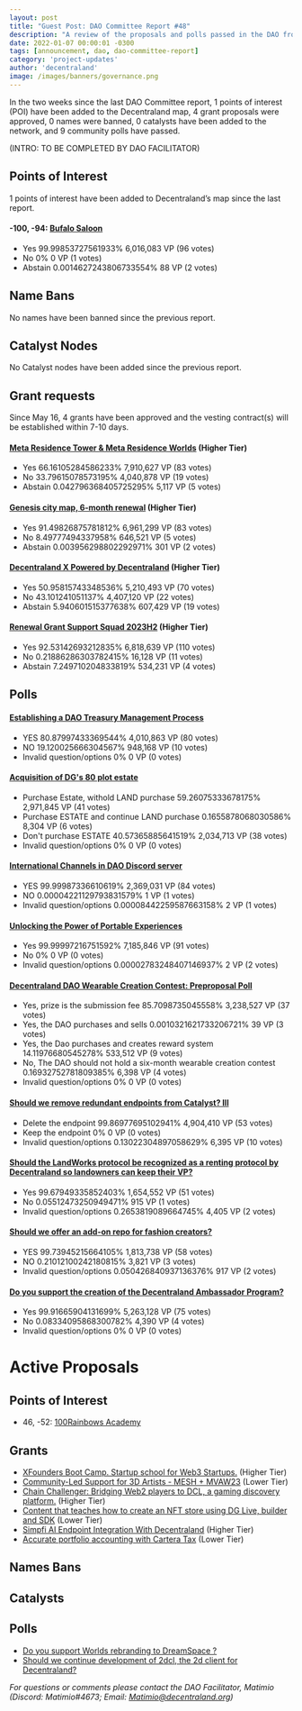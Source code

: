 ```yaml
---
layout: post
title: "Guest Post: DAO Committee Report #48"
description: "A review of the proposals and polls passed in the DAO from May 16 through May 31".
date: 2022-01-07 00:00:01 -0300
tags: [announcement, dao, dao-committee-report]
category: 'project-updates'
author: 'decentraland'
image: /images/banners/governance.png
---
```


In the two weeks since the last DAO Committee report, 1 points of interest (POI) have been added to the Decentraland map, 4 grant proposals were approved, 0 names were banned, 0 catalysts have been added to the network, and 9 community polls have passed.

(INTRO: TO BE COMPLETED BY DAO FACILITATOR)

## Points of Interest
1 points of interest have been added to Decentraland’s map since the last report.


#### -100, -94: [Bufalo Saloon](https://governance.decentraland.org/proposal/?id=7b69c890-fa19-11ed-8e4f-8db7948b5171)

* Yes 99.99853727561933% 6,016,083 VP (96 votes)
* No 0% 0 VP (1 votes)
* Abstain 0.0014627243806733554% 88 VP (2 votes)


## Name Bans

No names have been banned since the previous report.

## Catalyst Nodes
No Catalyst nodes have been added since the previous report.


## Grant requests
Since May 16, 4 grants have been approved and the vesting contract(s) will be established within 7-10 days.


#### [Meta Residence Tower &amp; Meta Residence Worlds](https://governance.decentraland.org/proposal/?id=b7308600-f4b2-11ed-9bc2-e5fe350d0c93) (Higher Tier)

* Yes 66.16105284586233% 7,910,627 VP (83 votes)
* No 33.79615078573195% 4,040,878 VP (19 votes)
* Abstain 0.042796368405725295% 5,117 VP (5 votes)


#### [Genesis city map, 6-month renewal](https://governance.decentraland.org/proposal/?id=6b2227f0-f4b2-11ed-9bc2-e5fe350d0c93) (Higher Tier)

* Yes 91.49826875781812% 6,961,299 VP (83 votes)
* No 8.49777494337958% 646,521 VP (5 votes)
* Abstain 0.003956298802292971% 301 VP (2 votes)


#### [Decentraland X Powered by Decentraland](https://governance.decentraland.org/proposal/?id=75683320-f297-11ed-9bc2-e5fe350d0c93) (Higher Tier)

* Yes 50.95815743348536% 5,210,493 VP (70 votes)
* No 43.101241051137% 4,407,120 VP (22 votes)
* Abstain 5.940601515377638% 607,429 VP (19 votes)


#### [Renewal Grant Support Squad 2023H2](https://governance.decentraland.org/proposal/?id=d9de3350-edcd-11ed-ac2d-876c6fc9416f) (Higher Tier)

* Yes 92.53142693212835% 6,818,639 VP (110 votes)
* No 0.21886286303782415% 16,128 VP (11 votes)
* Abstain 7.249710204833819% 534,231 VP (4 votes)


## Polls

#### [Establishing a DAO Treasury Management Process](https://governance.decentraland.org/proposal/?id=94402470-fb15-11ed-8e4f-8db7948b5171)

* YES 80.87997433369544% 4,010,863 VP (80 votes)
* NO 19.120025666304567% 948,168 VP (10 votes)
* Invalid question/options 0% 0 VP (0 votes)


#### [Acquisition of DG&#39;s 80 plot estate](https://governance.decentraland.org/proposal/?id=26301040-f8d5-11ed-8e4f-8db7948b5171)

* Purchase Estate, withold LAND purchase 59.26075333678175% 2,971,845 VP (41 votes)
* Purchase ESTATE and continue LAND purchase 0.1655878068030586% 8,304 VP (6 votes)
* Don&#39;t purchase ESTATE 40.57365885641519% 2,034,713 VP (38 votes)
* Invalid question/options 0% 0 VP (0 votes)


#### [International Channels in DAO Discord server](https://governance.decentraland.org/proposal/?id=be42c5d0-f65a-11ed-8e4f-8db7948b5171)

* YES 99.99987336610619% 2,369,031 VP (84 votes)
* NO 0.00004221129793831579% 1 VP (1 votes)
* Invalid question/options 0.00008442259587663158% 2 VP (1 votes)


#### [Unlocking the Power of Portable Experiences](https://governance.decentraland.org/proposal/?id=9a44f1b0-f503-11ed-9bc2-e5fe350d0c93)

* Yes 99.99997216751592% 7,185,846 VP (91 votes)
* No 0% 0 VP (0 votes)
* Invalid question/options 0.00002783248407146937% 2 VP (2 votes)


#### [Decentraland DAO Wearable Creation Contest: Preproposal Poll](https://governance.decentraland.org/proposal/?id=b6d9e9e0-f457-11ed-9bc2-e5fe350d0c93)

*  Yes,  prize is the submission fee 85.7098735045558% 3,238,527 VP (37 votes)
* Yes, the DAO purchases and sells 0.0010321621733206721% 39 VP (3 votes)
* Yes, the Dao purchases and creates reward system  14.11976680545278% 533,512 VP (9 votes)
* No, The DAO should not hold a six-month wearable creation contest 0.16932752781809385% 6,398 VP (4 votes)
* Invalid question/options 0% 0 VP (0 votes)


#### [Should we remove redundant endpoints from Catalyst? lll](https://governance.decentraland.org/proposal/?id=cd182780-f41b-11ed-9bc2-e5fe350d0c93)

* Delete the endpoint 99.86977695102941% 4,904,410 VP (53 votes)
* Keep the endpoint 0% 0 VP (0 votes)
* Invalid question/options 0.13022304897058629% 6,395 VP (10 votes)


#### [Should the LandWorks protocol be recognized as a renting protocol by Decentraland so landowners can keep their VP?](https://governance.decentraland.org/proposal/?id=723984c0-f3d1-11ed-9bc2-e5fe350d0c93)

* Yes 99.67949335852403% 1,654,552 VP (51 votes)
* No 0.05512473250949471% 915 VP (1 votes)
* Invalid question/options 0.2653819089664745% 4,405 VP (2 votes)


#### [Should we offer an add-on repo for fashion creators?](https://governance.decentraland.org/proposal/?id=5ead4f30-f346-11ed-9bc2-e5fe350d0c93)

* YES 99.73945215664105% 1,813,738 VP (58 votes)
* NO 0.21012100242180815% 3,821 VP (3 votes)
* Invalid question/options 0.050426840937136376% 917 VP (2 votes)


#### [Do you support the creation of the Decentraland Ambassador Program?](https://governance.decentraland.org/proposal/?id=52de99e0-f27c-11ed-9bc2-e5fe350d0c93)

* Yes 99.91665904131699% 5,263,128 VP (75 votes)
* No 0.08334095868300782% 4,390 VP (4 votes)
* Invalid question/options 0% 0 VP (0 votes)



# Active Proposals

## Points of Interest

* 46, -52: [100Rainbows Academy](https://governance.decentraland.org/proposal/?id=6b252940-0589-11ee-8f51-bb3157c3bc20)

## Grants

* [XFounders Boot Camp. Startup school for Web3 Startups.](https://governance.decentraland.org/proposal/?id=ee5b8fe0-0573-11ee-8f51-bb3157c3bc20) (Higher Tier)
* [Community-Led Support for 3D Artists - MESH + MVAW23](https://governance.decentraland.org/proposal/?id=ad893970-048f-11ee-8f51-bb3157c3bc20) (Lower Tier)
* [Chain Challenger: Bridging Web2 players to DCL, a gaming discovery platform.](https://governance.decentraland.org/proposal/?id=4aefa4a0-036a-11ee-8f51-bb3157c3bc20) (Higher Tier)
* [Content that teaches how to create an NFT store using DG Live, builder and SDK](https://governance.decentraland.org/proposal/?id=6e67c3b0-01b0-11ee-8f51-bb3157c3bc20) (Lower Tier)
* [Simpfi AI Endpoint Integration With Decentraland](https://governance.decentraland.org/proposal/?id=1cd5ddf0-ffcd-11ed-8e4f-8db7948b5171) (Higher Tier)
* [Accurate portfolio accounting with Cartera Tax](https://governance.decentraland.org/proposal/?id=a954f660-fe80-11ed-8e4f-8db7948b5171) (Lower Tier)

## Names Bans


## Catalysts


## Polls

* [Do you support Worlds rebranding to DreamSpace ?](https://governance.decentraland.org/proposal/?id=2a137a40-0531-11ee-8f51-bb3157c3bc20)
* [Should we continue development of 2dcl, the 2d client for Decentraland?](https://governance.decentraland.org/proposal/?id=1c22a480-03f4-11ee-8f51-bb3157c3bc20)

*For questions or comments please contact the DAO Facilitator, Matimio (Discord: Matimio#4673; Email: [Matimio@decentraland.org](mailto:Matimio@decentraland.org))*